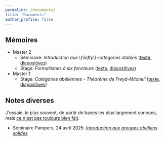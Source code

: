 ```yaml
---
permalink: /documents/
title: "Documents"
author_profile: false
---
```


Mémoires
--------

* Master 2
  * Séminaire: *Introduction aux \\(\infty\\)-catégories stables* ([texte](/files/memoires/m2-seminaire.pdf), [diapositives](/files/memoires/m2-seminaire-beamer.pdf))
  * Stage: *Formalismes à six foncteurs* ([texte](/files/memoires/m2-stage.pdf), [diapositives](/files/memoires/m2-stage-beamer.pdf))
* Master 1
  * Stage: *Catégories abéliennes - Théorème de Freyd-Mitchell* ([texte](/files/memoires/m1-stage.pdf), [diapositives](/files/memoires/m1-stage-beamer.pdf))

Notes diverses
--------------

J'essaie, le plus souvent, de partir de bases les plus largement connues, mais [ce n'est pas toujours bien fait](https://xkcd.com/2501/).

* Séminaire Pampers, 24 avril 2025: [*Introduction aux groupes abéliens solides*](/files/notes/pampers-240425.pdf)